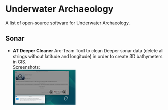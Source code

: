 # Underwater Archaeology

A list of open-source software for Underwater Archaeology.

## Sonar

- **AT Deeper Cleaner** Arc-Team Tool to clean Deeper sonar data (delete all strings without latitude and longitude) in order to create 3D bathymeters in GIS. <br>
  Screenshots: <br>
  <a href=".././images/at_tools_deeper_cleaner.png">
    <img src=".././images/at_tools_deeper_cleaner.png?raw=true" alt="Screenshot" width="200"/>
  </a>
